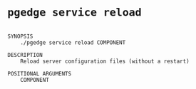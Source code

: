 # `pgedge service reload`

```text

SYNOPSIS
    ./pgedge service reload COMPONENT

DESCRIPTION
    Reload server configuration files (without a restart)

POSITIONAL ARGUMENTS
    COMPONENT

```
